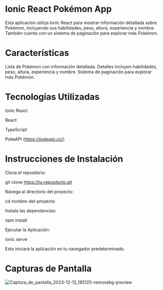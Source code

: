 # Ionic React Pokémon App
Esta aplicación utiliza Ionic React para mostrar información detallada sobre Pokémon, incluyendo sus habilidades, peso, altura, experiencia y nombre. También cuenta con un sistema de paginación para explorar más Pokémon.

# Características
Lista de Pokémon con información detallada.
Detalles incluyen habilidades, peso, altura, experiencia y nombre.
Sistema de paginación para explorar más Pokémon.
# Tecnologías Utilizadas

Ionic React

React

TypeScript

PokeAPI (https://pokeapi.co/)

# Instrucciones de Instalación

Clona el repositorio:

git clone https://tu-repositorio.git

Navega al directorio del proyecto:

cd nombre-del-proyecto

Instala las dependencias:

npm install

Ejecutar la Aplicación:

ionic serve

Esto iniciará la aplicación en tu navegador predeterminado.

# Capturas de Pantalla

![Captura_de_pantalla_2023-12-12_185125-removebg-preview](https://github.com/MAS234/techtask/assets/86837209/01129049-0c6f-43a5-bd78-6b6fdf444e72)


